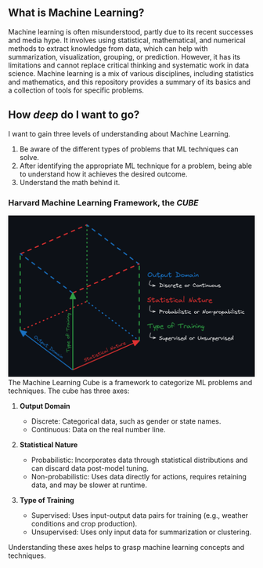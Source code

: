
## What is Machine Learning?

Machine learning is often misunderstood, partly due to its recent successes and media hype. It involves using statistical, mathematical, and numerical methods to extract knowledge from data, which can help with summarization, visualization, grouping, or prediction. However, it has its limitations and cannot replace critical thinking and systematic work in data science. Machine learning is a mix of various disciplines, including statistics and mathematics, and this repository provides a summary of its basics and a collection of tools for specific problems.
## How *deep* do I want to go?

I want to gain three levels of understanding about Machine Learning.

1. Be aware of the different types of problems that ML techniques can solve.
2. After identifying the appropriate ML technique for a problem, being able to understand how it achieves the desired outcome.
3. Understand the math behind it.
### Harvard Machine Learning Framework, the *CUBE*

<img src="https://github.com/felipearosr/ml_notes/blob/master/0%20Assets/Images/Pasted%20image%2020240618210742.png">
The Machine Learning Cube is a framework to categorize ML problems and techniques. The cube has three axes:

1. **Output Domain**
	- Discrete: Categorical data, such as gender or state names.
    - Continuous: Data on the real number line.
2. **Statistical Nature**
    - Probabilistic: Incorporates data through statistical distributions and can discard data post-model tuning.
    - Non-probabilistic: Uses data directly for actions, requires retaining data, and may be slower at runtime.
3. **Type of Training**
    
    - Supervised: Uses input-output data pairs for training (e.g., weather conditions and crop production).
    - Unsupervised: Uses only input data for summarization or clustering.

Understanding these axes helps to grasp machine learning concepts and techniques.